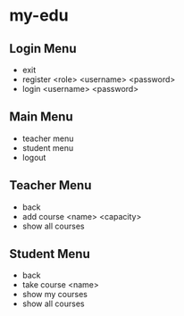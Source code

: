 # my-edu

## Login Menu
- exit
- register \<role\> \<username\> \<password\>
- login \<username\> \<password\>

## Main Menu
- teacher menu
- student menu
- logout

## Teacher Menu
- back
- add course \<name\> \<capacity\>
- show all courses

## Student Menu
- back
- take course \<name\>
- show my courses
- show all courses

